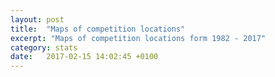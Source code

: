 ```yaml
---
layout: post
title:  "Maps of competition locations"
excerpt: "Maps of competition locations form 1982 - 2017"
category: stats
date:   2017-02-15 14:02:45 +0100
---
```






